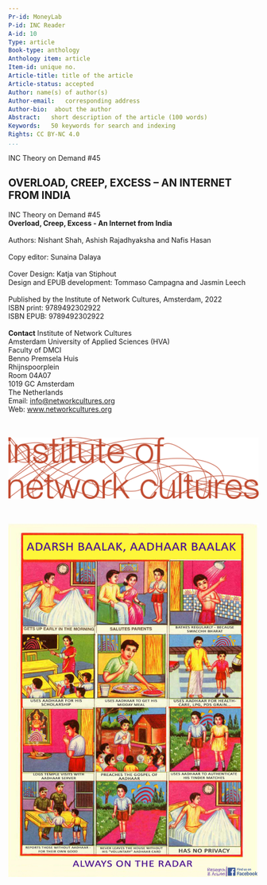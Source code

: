 ```yaml
---
Pr-id: MoneyLab
P-id: INC Reader
A-id: 10
Type: article
Book-type: anthology
Anthology item: article
Item-id: unique no.
Article-title: title of the article
Article-status: accepted
Author: name(s) of author(s)
Author-email:   corresponding address
Author-bio:  about the author
Abstract:   short description of the article (100 words)
Keywords:   50 keywords for search and indexing
Rights: CC BY-NC 4.0
...
```



INC Theory on Demand \#45

## OVERLOAD, CREEP, EXCESS – AN INTERNET FROM INDIA


INC Theory on Demand #45
<br/>
**Overload, Creep, Excess - An Internet from India**
<br/>
<br/>
Authors: Nishant Shah, Ashish Rajadhyaksha and Nafis Hasan
<br/>
<br/>
Copy editor: Sunaina Dalaya
<br/>
<br/>
Cover Design: Katja van Stiphout
<br/>
Design and EPUB development: Tommaso Campagna and Jasmin Leech
<br/>
<br/>
Published by the Institute of Network Cultures, Amsterdam, 2022
<br/>
ISBN print: 9789492302922
<br/>
ISBN EPUB: 9789492302922
<br/>
<br/>
**Contact**
Institute of Network Cultures
<br/>
Amsterdam University of Applied Sciences (HVA)
<br/>
Faculty of DMCI
<br/>
Benno Premsela Huis
<br/>
Rhijnspoorplein
<br/>
Room 04A07
<br/>
1019 GC Amsterdam
<br/>
The Netherlands
<br/>
Email: info@networkcultures.org
<br/>
Web: www.networkcultures.org 
<br/>
<br/>
<br/>

![](imgs/INC-logoCMYK.png)

<br/> 

![](imgs/1.1.jpg)

<br/>